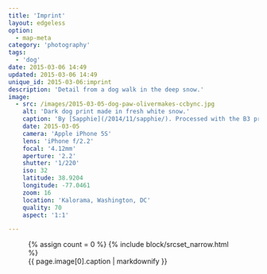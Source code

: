 ```yaml
---
title: 'Imprint'
layout: edgeless
option:
  - map-meta
category: 'photography'
tags:
  - 'dog'
date: 2015-03-06 14:49
updated: 2015-03-06 14:49
unique_id: 2015-03-06:imprint
description: 'Detail from a dog walk in the deep snow.'
image:
  - src: /images/2015-03-05-dog-paw-olivermakes-ccbync.jpg
    alt: 'Dark dog print made in fresh white snow.'
    caption: 'By [Sapphie](/2014/11/sapphie/). Processed with the B3 preset in [VSCO Cam](http://vsco.co/vscocam) for iOS.'
    date: 2015-03-05
    camera: 'Apple iPhone 5S'
    lens: 'iPhone f/2.2'
    focal: '4.12mm'
    aperture: '2.2'
    shutter: '1/220'
    iso: 32
    latitude: 38.9204
    longitude: -77.0461
    zoom: 16
    location: 'Kalorama, Washington, DC'
    quality: 70
    aspect: '1:1'

---
```


<figure class="image--narrow">
  {% assign count = 0 %}
  {% include block/srcset_narrow.html %}
  <figcaption>{{ page.image[0].caption | markdownify }}</figcaption>
</figure>
